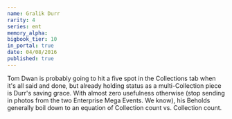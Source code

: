 ```yaml
---
name: Gralik Durr
rarity: 4
series: ent
memory_alpha:
bigbook_tier: 10
in_portal: true
date: 04/08/2016
published: true
---
```


Tom Dwan is probably going to hit a five spot in the Collections tab when it's all said and done, but already holding status as a multi-Collection piece is Durr's saving grace. With almost zero usefulness otherwise (stop sending in photos from the two Enterprise Mega Events. We know), his Beholds generally boil down to an equation of Collection count vs. Collection count.

